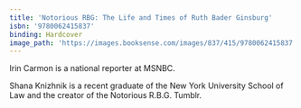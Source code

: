 ```yaml
---
title: 'Notorious RBG: The Life and Times of Ruth Bader Ginsburg'
isbn: '9780062415837'
binding: Hardcover
image_path: 'https://images.booksense.com/images/837/415/9780062415837.jpg'
---
```


Irin Carmon is a national reporter at MSNBC.

Shana Knizhnik is a recent graduate of the New York University School of Law and the creator of the Notorious R.B.G. Tumblr.